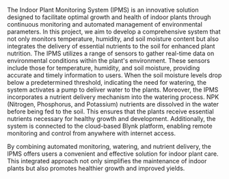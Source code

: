 The Indoor Plant Monitoring System (IPMS) is an innovative solution designed to facilitate optimal growth and health of indoor plants through continuous monitoring and automated management of environmental parameters. In this project, we aim to develop a comprehensive system that not only monitors temperature, humidity, and soil moisture content but also integrates the delivery of essential nutrients to the soil for enhanced plant nutrition. The IPMS utilizes a range of sensors to gather real-time data on environmental conditions within the plant's environment. These sensors include those for temperature, humidity, and soil moisture, providing accurate and timely information to users. When the soil moisture levels drop below a predetermined threshold, indicating the need for watering, the system activates a pump to deliver water to the plants. Moreover, the IPMS incorporates a nutrient delivery mechanism into the watering process. NPK (Nitrogen, Phosphorus, and Potassium) nutrients are dissolved in the water before being fed to the soil. This ensures that the plants receive essential nutrients necessary for healthy growth and development. Additionally, the system is connected to the cloud-based Blynk platform, enabling remote monitoring and control from anywhere with internet access. 

By combining automated monitoring, watering, and nutrient delivery, the IPMS offers users a convenient and effective solution for indoor plant care. This integrated approach not only simplifies the maintenance of indoor plants but also promotes healthier growth and improved yields.
